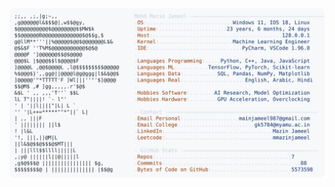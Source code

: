 <picture>
  <source srcset="https://raw.githubusercontent.com/mmazinjameel/mmazinjameel/main/dark_mode.svg?v=1748549532" media="(prefers-color-scheme: dark)">
  <img src="https://raw.githubusercontent.com/mmazinjameel/mmazinjameel/main/light_mode.svg?v=1748549532">
</picture>
